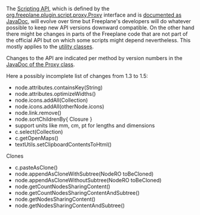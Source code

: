 <!-- toc -->

The [Scripting API](../References%20and%20Cheatsheet/Scripting_API.md), which is defined by the [org.freeplane.plugin.script.proxy.Proxy](http://docs.freeplane.org/api/org/freeplane/plugin/script/proxy/Proxy.html) interface and is [documented as JavaDoc](http://docs.freeplane.org/api/), will evolve over time but Freeplane's developers will do whatever possible to keep new API versions downward compatible. On the other hand there might be changes in parts of the Freeplane code that are not part of the official API but on which some scripts might depend nevertheless. This mostly applies to the [utility classes](Scripting!_Freeplane_Utility_Classes.md).

Changes to the API are indicated per method by version numbers in the [JavaDoc of the Proxy class](http://docs.freeplane.org/api/org/freeplane/plugin/script/proxy/Proxy.html).

Here a possibly incomplete list of changes from 1.3 to 1.5:

* node.attributes.containsKey(String)
* node.attributes.optimizeWidths()
* node.icons.addAll(Collection<String>)
* node.icons.addAll(otherNode.icons)
* node.link.remove()
* node.sortChildrenBy{ Closure }
* support units like mm, cm, pt for lengths and dimensions
* c.select(Collection<Node>)
* c.getOpenMaps()
* textUtils.setClipboardContentsToHtml()

Clones

* c.pasteAsClone()
* node.appendAsCloneWithSubtree(NodeRO toBeCloned)
* node.appendAsCloneWithoutSubtree(NodeRO toBeCloned)
* node.getCountNodesSharingContent()
* node.getCountNodesSharingContentAndSubtree()
* node.getNodesSharingContent()
* node.getNodesSharingContentAndSubtree()


<!-- ({Category:Script}) -->


